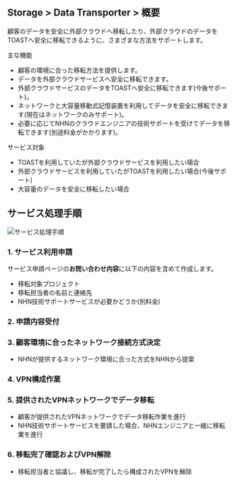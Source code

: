 ## Storage > Data Transporter > 概要

顧客のデータを安全に外部クラウドへ移転したり、外部クラウドのデータをTOASTへ安全に移転できるように、さまざまな方法をサポートします。

主な機能

* 顧客の環境に合った移転方法を提供します。
* データを外部クラウドサービスへ安全に移転できます。
* 外部クラウドサービスのデータをTOASTへ安全に移転できます(今後サポート)。
* ネットワークと大容量移動式記憶装置を利用してデータを安全に移転できます(現在はネットワークのみサポート)。
* 必要に応じてNHNのクラウドエンジニアの技術サポートを受けてデータを移転できます(別途料金がかかります)。

サービス対象

* TOASTを利用していたが外部クラウドサービスを利用したい場合
* 外部クラウドサービスを利用していたがTOASTを利用したい場合(今後サポート)
* 大容量のデータを安全に移転したい場合

## サービス処理手順

![サービス処理手順](http://static.toastoven.net/prod_datatransporter/data-transporter-process.png)

### 1. サービス利用申請

サービス申請ページの**お問い合わせ内容**に以下の内容を含めて作成します。

* 移転対象プロジェクト
* 移転担当者の名前と連絡先
* NHN技術サポートサービスが必要かどうか(別料金)

### 2. 申請内容受付

### 3. 顧客環境に合ったネットワーク接続方式決定
* NHNが提供するネットワーク環境に合った方式をNHNから提案

### 4. VPN構成作業

### 5. 提供されたVPNネットワークでデータ移転
* 顧客が提供されたVPNネットワークでデータ移転作業を進行
* NHN技術サポートサービスを要請した場合、NHNエンジニアと一緒に移転業を進行

### 6. 移転完了確認およびVPN解除
* 移転担当者と協議し、移転が完了したら構成されたVPNを解除
